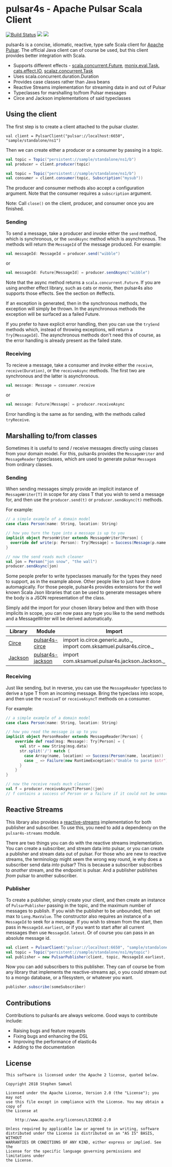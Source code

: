 pulsar4s - Apache Pulsar Scala Client
==================================================

[![Build Status](https://travis-ci.org/sksamuel/pulsar4s.png?branch=master)](https://travis-ci.org/sksamuel/pulsar4s)
[<img src="https://img.shields.io/maven-central/v/com.sksamuel.pulsar4s/pulsar4s-core_2.11.svg?label=latest%20release%20for%202.11"/>](http://search.maven.org/#search%7Cga%7C1%7Ca%3A%22pulsar4s-core_2.11%22)
[<img src="https://img.shields.io/maven-central/v/com.sksamuel.pulsar4s/pulsar4s-core_2.12.svg?label=latest%20release%20for%202.12"/>](http://search.maven.org/#search%7Cga%7C1%7Ca%3A%22pulsar4s-core_2.12%22)

pulsar4s is a concise, idiomatic, reactive, type safe Scala client for [Apache Pulsar](https://pulsar.apache.org/).
The official Java client can of course be used, but this client provides better integration with Scala.

* Supports different effects - [scala.concurrent.Future](https://docs.scala-lang.org/overviews/core/futures.html),
[monix.eval.Task](https://monix.io/docs/2x/eval/task.html),
[cats.effect.IO](https://typelevel.org/blog/2017/05/02/io-monad-for-cats.html),
[scalaz.concurrent.Task](https://github.com/indyscala/scalaz-task-intro/blob/master/presentation.md)
* Uses scala.concurrent.duration.Duration
* Provides case classes rather than Java beans
* Reactive Streams implementation for streaming data in and out of Pulsar
* Typeclasses for marshalling to/from Pulsar messages
* Circe and Jackson implementations of said typeclasses

## Using the client

The first step is to create a client attached to the pulsar cluster.

`val client = PulsarClient("pulsar://localhost:6650", "sample/standalone/ns1")`

Then we can create either a producer or a consumer by passing in a topic.

```scala
val topic = Topic("persistent://sample/standalone/ns1/b")
val producer = client.producer(topic)
```

```scala
val topic = Topic("persistent://sample/standalone/ns1/b")
val consumer = client.consumer(topic, Subscription("mysub"))
```

The producer and consumer methods also accept a configuration argument. Note that the consumer requires a `subscription` argument.

Note: Call `close()` on the client, producer, and consumer once you are finished.

### Sending

To send a message, take a producer and invoke either the `send` method, which is synchronous, or the `sendAsync` method which is asynchronous. The methods
will return the `MessageId` of the message produced. For example:

```scala
val messageId: MessageId = producer.send("wibble")
```

or

```scala
val messageId: Future[MessageId] = producer.sendAsync("wibble")
```

Note that the async method returns a `scala.concurrent.Future`. If you are using another effect library, such as cats or monix, then pulsar4s
also supports those effects. See the section on #effects.

If an exception is generated, then in the synchronous methods, the exception will simply be thrown. In the asynchronous
methods the exception will be surfaced as a failed Future.

If you prefer to have explicit error handling, then you can use the `trySend` methods which, instead of
throwing exceptions, will return a `Try[MessageId]`. The asynchronous methods don't need this of course, as the error
handling is already present as the failed state.

### Receiving

To recieve a message, take a consumer and invoke either the `receive`, `receive(Duration)`, or the `receiveAsync` methods.
The first two are synchronous and the latter is asynchronous.

```scala
val message: Message = consumer.receive
```

or

```scala
val message: Future[Message] = producer.receiveAsync
```

Error handling is the same as for sending, with the methods called `tryReceive`.


## Marshalling to/from classes

Sometimes it is useful to send / receive messages directly using classes from your domain model.
For this, pulsar4s provides the `MessageWriter` and `MessageReader` typeclasses, which are used to generate
pulsar `Message`s from ordinary classes.

### Sending

When sending messages simply provide an implicit instance of `MessageWriter[T]` in scope for any class T
that you wish to send a message for, and then use the `producer.send(t)` or `producer.sendAsync(t)` methods.

For example:

```scala
// a simple example of a domain model
case class Person(name: String, location: String)

// how you turn the type into a message is up to you
implicit object PersonWriter extends MessageWriter[Person] {
  override def write(p: Person): Try[Message] = Success(Message(p.name + "/" + p.location))
}

// now the send reads much cleaner
val jon = Person("jon snow", "the wall")
producer.sendAsync(jon)
```

Some people prefer to write typeclasses manually for the types they need to support, as in the example above.
Other people like to just have it done automagically. For those people, pulsar4s provides extensions
for the well known Scala Json libraries that can be used to generate messages where the body
is a JSON representation of the class.

Simply add the import for your chosen library below and then with those implicits in scope,
you can now pass any type you like to the send methods and a MessageWriter will be derived automatically.

| Library | Module | Import |
|---------|------------------|--------|
|[Circe](https://github.com/travisbrown/circe)|[pulsar4s-circe](http://search.maven.org/#search%7Cga%7C1%7Cpulsar4s-circe)|import io.circe.generic.auto._ <br/>import com.sksamuel.pulsar4s.circe._|
|[Jackson](https://github.com/FasterXML/jackson-module-scala)|[pulsar4s-jackson](http://search.maven.org/#search%7Cga%7C1%7Cpulsar4s-jackson)|import com.sksamuel.pulsar4s.jackson.Jackson._|

### Receiving

Just like sending, but in reverse, you can use the `MessageReader` typeclass to derive a type T from
an incoming message. Bring the typeclass into scope, and then use the `receiveT` or `receiveAsyncT`
methods on a consumer.

For example:

```scala
// a simple example of a domain model
case class Person(name: String, location: String)

// how you read the message is up to you
implicit object PersonReader extends MessageReader[Person] {
    override def read(msg: Message): Try[Person] = {
      val str = new String(msg.data)
      str.split('/') match {
        case Array(name, location) => Success(Person(name, location))
        case _ => Failure(new RuntimeException(s"Unable to parse $str"))
      }
    }
}

// now the receive reads much cleaner
val f = producer.receiveAsyncT[Person](jon)
// f contains a success of Person or a failure if it could not be unmarshalled
```

## Reactive Streams

This library also provides a [reactive-streams](http://www.reactive-streams.org) implementation for both publisher and subscriber.
To use this, you need to add a dependency on the `pulsar4s-streams` module.

There are two things you can do with the reactive streams implementation.
You can create a subscriber, and stream data into pulsar, or you can create a publisher and stream data out of pulsar.
For those who are new to reactive streams, the terminology might seem the wrong way round, ie why does a subscriber send data _into_ pulsar? This is because
a subscriber subscribes to _another_ stream, and the endpoint is pulsar. And a publisher publishes _from_ pulsar to another subscriber.

### Publisher

To create a publisher, simply create your client, and then create an instance of `PulsarPublisher` passing in the topic, and the maximum number of messages to publish.
If you wish the publisher to be unbounded, then set max to `Long.MaxValue`.
The constructor also requires an instance of a `MessageId` to seek for a message. If you wish to stream from the start, then pass in `MessageId.earliest`, or if you
want to start after all current messages then use `MessageId.latest`. Or of course you can pass in an absolute message id.

```scala
val client = PulsarClient("pulsar://localhost:6650", "sample/standalone/ns1")
val topic = Topic("persistent://sample/standalone/ns1/mytopic")
val publisher = new PulsarPublisher(client, topic, MessageId.earliest, Long.MaxValue)
```

Now you can add subscribers to this publisher. They can of course be from any library that implements the reactive-streams api, o you could stream out to a mongo database, or a filesystem, or whatever you want.

```scala
publisher.subscribe(someSubscriber)
```

## Contributions
Contributions to pulsar4s are always welcome. Good ways to contribute include:

* Raising bugs and feature requests
* Fixing bugs and enhancing the DSL
* Improving the performance of elastic4s
* Adding to the documentation

## License
```
This software is licensed under the Apache 2 license, quoted below.

Copyright 2018 Stephen Samuel

Licensed under the Apache License, Version 2.0 (the "License"); you may not
use this file except in compliance with the License. You may obtain a copy of
the License at

    http://www.apache.org/licenses/LICENSE-2.0

Unless required by applicable law or agreed to in writing, software
distributed under the License is distributed on an "AS IS" BASIS, WITHOUT
WARRANTIES OR CONDITIONS OF ANY KIND, either express or implied. See the
License for the specific language governing permissions and limitations under
the License.
```